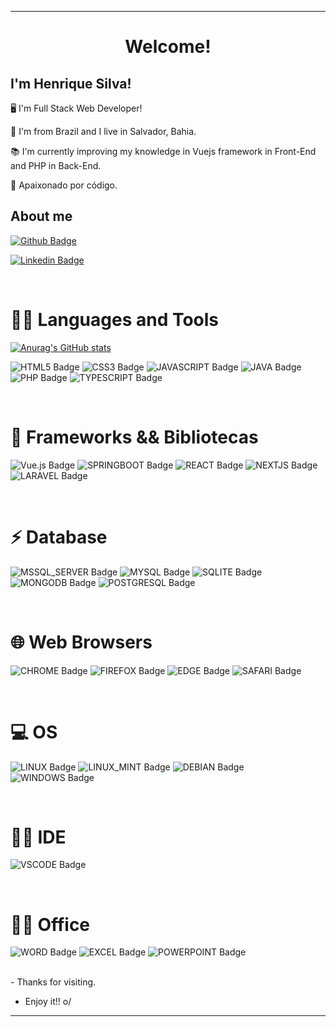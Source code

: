 <hr>
 <h1 align="center" color="red">Welcome!</h1>

 

## I'm Henrique Silva!

 
🖥️ I'm Full Stack Web Developer!

🏡 I'm from Brazil and I live in Salvador, Bahia.

📚 I'm currently improving my knowledge in Vuejs framework in Front-End and PHP in Back-End.

💖 Apaixonado por código.

## About me

[![Github Badge](https://img.shields.io/badge/-Github-000?style=flat-square&logo=Github&logoColor=white&link=LINK_GIT)](https://github.com/HenriqueMVSS)

[![Linkedin Badge](https://img.shields.io/badge/LinkedIn-0077B5?style=flat-square&logo=linkedin&logoColor=white)](https://www.linkedin.com/in/henrique-silva-32b230191/) 

<br/>

# 👨‍💻 Languages and Tools

[![Anurag's GitHub stats](https://github-readme-stats.vercel.app/api?username=HenriqueMVSS&show_icons=true&theme=radical)](https://github.com/HenriqueMVSS/github-readme-stats)


![HTML5 Badge](https://img.shields.io/badge/HTML5-E34F26?style=for-the-badge&logo=html5&logoColor=white)
![CSS3 Badge](https://img.shields.io/badge/CSS3-1572B6?style=for-the-badge&logo=css3&logoColor=white)
![JAVASCRIPT Badge](https://img.shields.io/badge/JavaScript-323330?style=for-the-badge&logo=javascript&logoColor=F7DF1E)
![JAVA Badge](https://img.shields.io/badge/Java-ED8B00?style=for-the-badge&logo=java&logoColor=white)
![PHP Badge](https://img.shields.io/badge/PHP-777BB4?style=for-the-badge&logo=php&logoColor=white)
![TYPESCRIPT Badge](https://img.shields.io/badge/TypeScript-007ACC?style=for-the-badge&logo=typescript&logoColor=white)

<br/>

# 🚀 Frameworks && Bibliotecas

![Vue.js Badge](https://img.shields.io/badge/Vue.js-35495E?style=for-the-badge&logo=vue.js&logoColor=4FC08D)
![SPRINGBOOT Badge](https://img.shields.io/badge/Spring_Boot-F2F4F9?style=for-the-badge&logo=spring-boot)
![REACT Badge](https://img.shields.io/badge/React-20232A?style=for-the-badge&logo=react&logoColor=61DAFB)
![NEXTJS Badge](https://img.shields.io/badge/next.js-000000?style=for-the-badge&logo=nextdotjs&logoColor=white)
![LARAVEL Badge](https://img.shields.io/badge/laravel-F37623?style=for-the-badge&logo=laravel&logoColor=white)

<br/>

# ⚡ Database

![MSSQL_SERVER Badge](https://img.shields.io/badge/Microsoft%20SQL%20Sever-CC2927?style=for-the-badge&logo=microsoft%20sql%20server&logoColor=white)
![MYSQL Badge](https://img.shields.io/badge/MySQL-00000F?style=for-the-badge&logo=mysql&logoColor=white)
![SQLITE Badge](https://img.shields.io/badge/SQLite-07405E?style=for-the-badge&logo=sqlite&logoColor=white)
![MONGODB Badge](https://img.shields.io/badge/MongoDB-4EA94B?style=for-the-badge&logo=mongodb&logoColor=white)
![POSTGRESQL Badge](https://img.shields.io/badge/PostgreSQL-316192?style=for-the-badge&logo=postgresql&logoColor=white)

<br/>

# 🌐 Web Browsers
![CHROME Badge](https://img.shields.io/badge/Google_chrome-4285F4?style=for-the-badge&logo=Google-chrome&logoColor=white)
![FIREFOX Badge](https://img.shields.io/badge/Firefox_Browser-FF7139?style=for-the-badge&logo=Firefox-Browser&logoColor=white)
![EDGE Badge](https://img.shields.io/badge/Microsoft_Edge-0078D7?style=for-the-badge&logo=Microsoft-edge&logoColor=white)
![SAFARI Badge](https://img.shields.io/badge/Safari-FF1B2D?style=for-the-badge&logo=Safari&logoColor=white)

<br/>

# 💻 OS

![LINUX Badge](https://img.shields.io/badge/Linux-FCC624?style=for-the-badge&logo=linux&logoColor=black)
![LINUX_MINT Badge](https://img.shields.io/badge/Linux_Mint-87CF3E?style=for-the-badge&logo=linux-mint&logoColor=white)
![DEBIAN Badge](https://img.shields.io/badge/Debian-A81D33?style=for-the-badge&logo=debian&logoColor=white)
![WINDOWS Badge](https://img.shields.io/badge/Windows-0078D6?style=for-the-badge&logo=windows&logoColor=white)

<br/>

# 👨‍💻 IDE
![VSCODE Badge](https://img.shields.io/badge/Visual_Studio_Code-0078D4?style=for-the-badge&logo=visual%20studio%20code&logoColor=white)


<br/>

# 👨‍💻 Office

![WORD Badge](https://img.shields.io/badge/Microsoft_Word-2B579A?style=for-the-badge&logo=microsoft-word&logoColor=white)
![EXCEL Badge](https://img.shields.io/badge/Microsoft_Excel-217346?style=for-the-badge&logo=microsoft-excel&logoColor=white)
![POWERPOINT Badge](https://img.shields.io/badge/Microsoft_PowerPoint-B7472A?style=for-the-badge&logo=microsoft-powerpoint&logoColor=white)


<br/>
- Thanks for visiting.

- Enjoy it!! o/

<hr>
